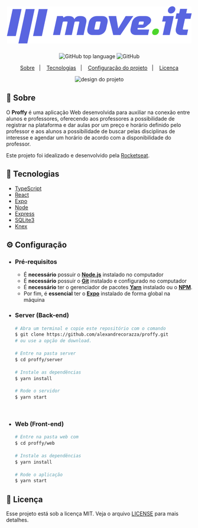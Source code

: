 <h1 align="center">
    <img alt="Proffy" src=".github/logo.svg" height="100px" />
</h1>

<p align="center">
  <img alt="GitHub top language" src="https://img.shields.io/github/languages/top/alexandrecorazza/proffy?style=flat-square">
  <img alt="GitHub" src="https://img.shields.io/github/license/alexandrecorazza/proffy?style=flat-square"> 
</p>
<p align="center">
  <a href="#bookmark-sobre">Sobre</a>&nbsp;&nbsp;&nbsp;|&nbsp;&nbsp;&nbsp;
  <a href="#rocket-tecnologias">Tecnologias</a>&nbsp;&nbsp;&nbsp;|&nbsp;&nbsp;&nbsp;
  <a href="#%EF%B8%8F-configuração">Configuração do projeto</a>&nbsp;&nbsp;&nbsp;|&nbsp;&nbsp;&nbsp;
  <a href="#memo-licença">Licença</a>
</p>

<p align="center">
  <img alt="design do projeto" width="650px" src="./.github/design.png" />
<p>

## :bookmark: Sobre

O **Proffy** é uma aplicação Web desenvolvida para auxiliar na conexão entre alunos e professores, oferecendo aos professores a possibilidade de registrar na plataforma e dar aulas por um preço e horário definido pelo professor e aos alunos a possibilidade de buscar pelas disciplinas de interesse e agendar um horário de acordo com a disponibilidade do professor.
  
Este projeto foi idealizado e desenvolvido pela [Rocketseat](https://rocketseat.com.br/).

## :rocket: Tecnologias

- [TypeScript](https://www.typescriptlang.org/)
- [React](https://reactjs.org/)
- [Expo](https://expo.io/)
- [Node](https://nodejs.org/en/)
- [Express](https://expressjs.com/)
- [SQLite3](https://www.sqlite.org/index.html)
- [Knex](http://knexjs.org/)

## ⚙️ Configuração

- ### **Pré-requisitos**

  - É **necessário** possuir o **[Node.js](https://nodejs.org/en/)** instalado no computador
  - É **necessário** possuir o **[Git](https://git-scm.com/)** instalado e configurado no computador
  - É **necessário** ter o gerenciador de pacotes **[Yarn](https://yarnpkg.com/)** instalado ou o **[NPM](https://www.npmjs.com/)**.
  - Por fim, é **essencial** ter o **[Expo](https://expo.io/)** instalado de forma global na máquina

- ### Server (Back-end)

  ```bash
  # Abra um terminal e copie este repositório com o comando
  $ git clone https://github.com/alexandrecorazza/proffy.git
  # ou use a opção de download.

  # Entre na pasta server 
  $ cd proffy/server

  # Instale as dependências
  $ yarn install

  # Rode o servidor
  $ yarn start
  ```

<br>

- ### Web (Front-end)

  ```bash
  # Entre na pasta web com 
  $ cd proffy/web

  # Instale as dependências
  $ yarn install

  # Rode o aplicação
  $ yarn start
  ```

## :memo: Licença

Esse projeto está sob a licença MIT. Veja o arquivo [LICENSE](LICENSE.md) para mais detalhes.
